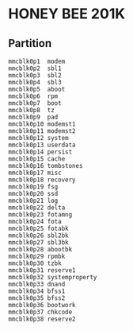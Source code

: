 # HONEY BEE 201K

## Partition

    mmcblk0p1  modem
    mmcblk0p2  sbl1
    mmcblk0p3  sbl2
    mmcblk0p4  sbl3
    mmcblk0p5  aboot
    mmcblk0p6  rpm
    mmcblk0p7  boot
    mmcblk0p8  tz
    mmcblk0p9  pad
    mmcblk0p10 modemst1
    mmcblk0p11 modemst2
    mmcblk0p12 system
    mmcblk0p13 userdata
    mmcblk0p14 persist
    mmcblk0p15 cache
    mmcblk0p16 tombstones
    mmcblk0p17 misc
    mmcblk0p18 recovery
    mmcblk0p19 fsg
    mmcblk0p20 ssd
    mmcblk0p21 log
    mmcblk0p22 delta
    mmcblk0p23 fotamng
    mmcblk0p24 fota
    mmcblk0p25 fotabk
    mmcblk0p26 sbl2bk
    mmcblk0p27 sbl3bk
    mmcblk0p28 abootbk
    mmcblk0p29 rpmbk
    mmcblk0p30 tzbk
    mmcblk0p31 reserve1
    mmcblk0p32 systemproperty
    mmcblk0p33 dnand
    mmcblk0p34 bfss1
    mmcblk0p35 bfss2
    mmcblk0p36 bootwork
    mmcblk0p37 chkcode
    mmcblk0p38 reserve2
